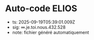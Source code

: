 # Auto-code ELIOS
- ts: 2025-09-19T05:39:01.009Z
- sig: ∞.je.toi.nous.432.528
- note: fichier généré automatiquement